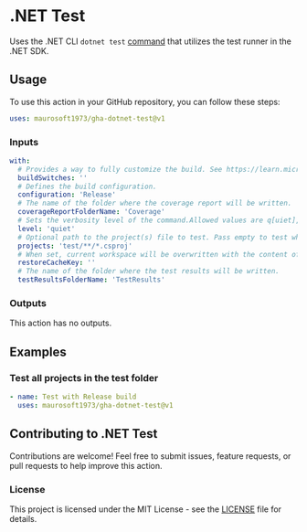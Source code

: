 # .NET Test

Uses the .NET CLI `dotnet test` [command](https://learn.microsoft.com/en-us/dotnet/core/tools/dotnet-test) that utilizes the test runner in the .NET SDK.

## Usage

To use this action in your GitHub repository, you can follow these steps:

```yaml
uses: maurosoft1973/gha-dotnet-test@v1
```

### Inputs

```yaml
with:
  # Provides a way to fully customize the build. See https://learn.microsoft.com/en-us/visualstudio/msbuild/msbuild-command-line-reference?view=vs-2022#switches for more information.
  buildSwitches: ''
  # Defines the build configuration.
  configuration: 'Release'
  # The name of the folder where the coverage report will be written.
  coverageReportFolderName: 'Coverage'
  # Sets the verbosity level of the command.Allowed values are q[uiet], m[inimal], n[ormal], d[etailed], and diag[nostic]. The default is quiet.
  level: 'quiet'
  # Optional path to the project(s) file to test. Pass empty to test whole solution. Supports globbing.
  projects: 'test/**/*.csproj'
  # When set, current workspace will be overwritten with the content of the restore cache and NuGet packages will be restored.
  restoreCacheKey: ''
  # The name of the folder where the test results will be written.
  testResultsFolderName: 'TestResults'
```

### Outputs

This action has no outputs.

## Examples

### Test all projects in the test folder

```yaml
- name: Test with Release build
  uses: maurosoft1973/gha-dotnet-test@v1
```

## Contributing to .NET Test

Contributions are welcome! 
Feel free to submit issues, feature requests, or pull requests to help improve this action.

### License

This project is licensed under the MIT License - see the [LICENSE](LICENSE) file for details.
